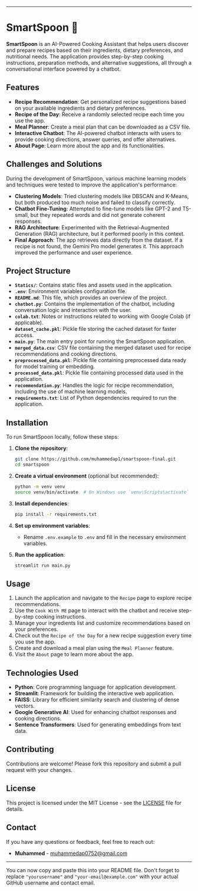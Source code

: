 

---

# SmartSpoon 🍴

**SmartSpoon** is an AI-Powered Cooking Assistant that helps users discover and prepare recipes based on their ingredients, dietary preferences, and nutritional needs. The application provides step-by-step cooking instructions, preparation methods, and alternative suggestions, all through a conversational interface powered by a chatbot.

## Features

- **Recipe Recommendation**: Get personalized recipe suggestions based on your available ingredients and dietary preferences.
- **Recipe of the Day**: Receive a randomly selected recipe each time you use the app.
- **Meal Planner**: Create a meal plan that can be downloaded as a CSV file.
- **Interactive Chatbot**: The AI-powered chatbot interacts with users to provide cooking directions, answer queries, and offer alternatives.
- **About Page**: Learn more about the app and its functionalities.

## Challenges and Solutions

During the development of SmartSpoon, various machine learning models and techniques were tested to improve the application's performance:

- **Clustering Models**: Tried clustering models like DBSCAN and K-Means, but both produced too much noise and failed to classify correctly.
- **Chatbot Fine-Tuning**: Attempted to fine-tune models like GPT-2 and T5-small, but they repeated words and did not generate coherent responses.
- **RAG Architecture**: Experimented with the Retrieval-Augmented Generation (RAG) architecture, but it performed poorly in this context.
- **Final Approach**: The app retrieves data directly from the dataset. If a recipe is not found, the Gemini Pro model generates it. This approach improved the performance and user experience.

## Project Structure

- **`Statics/`**: Contains static files and assets used in the application.
- **`.env`**: Environment variables configuration file.
- **`README.md`**: This file, which provides an overview of the project.
- **`chatbot.py`**: Contains the implementation of the chatbot, including conversation logic and interaction with the user.
- **`colab.txt`**: Notes or instructions related to working with Google Colab (if applicable).
- **`dataset_cache.pkl`**: Pickle file storing the cached dataset for faster access.
- **`main.py`**: The main entry point for running the SmartSpoon application.
- **`merged_data.csv`**: CSV file containing the merged dataset used for recipe recommendations and cooking directions.
- **`preprocessed_data.pkl`**: Pickle file containing preprocessed data ready for model training or embedding.
- **`processed_data.pkl`**: Pickle file containing processed data used in the application.
- **`recommendation.py`**: Handles the logic for recipe recommendation, including the use of machine learning models.
- **`requirements.txt`**: List of Python dependencies required to run the application.

## Installation

To run SmartSpoon locally, follow these steps:

1. **Clone the repository**:
    ```bash
    git clone https://github.com/muhammedap1/smartspoon-final.git
    cd smartspoon
    ```

2. **Create a virtual environment** (optional but recommended):
    ```bash
    python -m venv venv
    source venv/bin/activate  # On Windows use `venv\Scripts\activate`
    ```

3. **Install dependencies**:
    ```bash
    pip install -r requirements.txt
    ```

4. **Set up environment variables**:
   - Rename `.env.example` to `.env` and fill in the necessary environment variables.

5. **Run the application**:
    ```bash
    streamlit run main.py
    ```

## Usage

1. Launch the application and navigate to the `Recipe` page to explore recipe recommendations.
2. Use the `Cook With ME` page to interact with the chatbot and receive step-by-step cooking instructions.
3. Manage your ingredients list and customize recommendations based on your preferences.
4. Check out the `Recipe of the Day` for a new recipe suggestion every time you use the app.
5. Create and download a meal plan using the `Meal Planner` feature.
6. Visit the `About` page to learn more about the app.

## Technologies Used

- **Python**: Core programming language for application development.
- **Streamlit**: Framework for building the interactive web application.
- **FAISS**: Library for efficient similarity search and clustering of dense vectors.
- **Google Generative AI**: Used for enhancing chatbot responses and cooking directions.
- **Sentence Transformers**: Used for generating embeddings from text data.

## Contributing

Contributions are welcome! Please fork this repository and submit a pull request with your changes.

## License

This project is licensed under the MIT License - see the [LICENSE](LICENSE) file for details.

## Contact

If you have any questions or feedback, feel free to reach out:

- **Muhammed** - [muhammedap0752@gmail.com](mailto:your-email@example.com)

---

You can now copy and paste this into your README file. Don't forget to replace `"yourusername"` and `"your-email@example.com"` with your actual GitHub username and contact email.